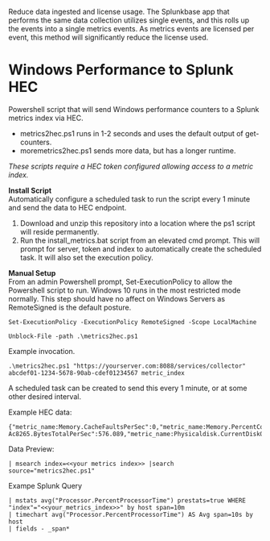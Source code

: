 Reduce data ingested and license usage. The Splunkbase app that performs the same data collection utilizes single events, and this rolls up the events into a single metrics events. As metrics events are licensed per event, this method will significantly reduce the license used.  
  
# Windows Performance to Splunk HEC
Powershell script that will send Windows performance counters to a Splunk metrics index via HEC.  
- metrics2hec.ps1 runs in 1-2 seconds and uses the default output of get-counters.  
- moremetrics2hec.ps1 sends more data, but has a longer runtime.

*These scripts require a HEC token configured allowing access to a metric index.*

**Install Script**  
Automatically configure a scheduled task to run the script every 1 minute and send the data to HEC endpoint.
1. Download and unzip this repository into a location where the ps1 script will reside permanently.
2. Run the install_metrics.bat script from an elevated cmd prompt. This will prompt for server, token and index to automatically create the scheduled task. It will also set the execution policy.

**Manual Setup**  
From an admin Powershell prompt, Set-ExecutionPolicy to allow the Powershell script to run. Windows 10 runs in the most restricted mode normally. This step should have no affect on Windows Servers as RemoteSigned is the default posture. 
```
Set-ExecutionPolicy -ExecutionPolicy RemoteSigned -Scope LocalMachine

Unblock-File -path .\metrics2hec.ps1
```

Example invocation.
```
.\metrics2hec.ps1 "https://yourserver.com:8088/services/collector" abcdef01-1234-5678-90ab-cdef01234567 metric_index
```
A scheduled task can be created to send this every 1 minute, or at some other desired interval.

Example HEC data:
```
{"metric_name:Memory.CacheFaultsPerSec":0,"metric_name:Memory.PercentCommittedBytesInUse":38.938,"metric_name:NetworkInterface.Intel[R]DualBandWireless-Ac8265.BytesTotalPerSec":576.089,"metric_name:Physicaldisk.CurrentDiskQueueLength":0,"metric_name:Physicaldisk.PercentDiskTime":0,"metric_name:Processor.PercentProcessorTime":0}
```
Data Preview:
```
| msearch index=<<your metrics index>> |search source="metrics2hec.ps1"
```
Exampe Splunk Query
```
| mstats avg("Processor.PercentProcessorTime") prestats=true WHERE "index"="<<your_metrics_index>>" by host span=10m
| timechart avg("Processor.PercentProcessorTime") AS Avg span=10s by host
| fields - _span*
```
